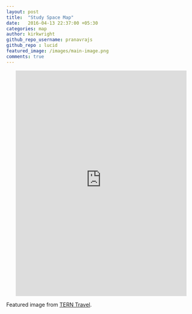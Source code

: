 ```yaml
---
layout: post
title:  "Study Space Map"
date:   2016-04-13 22:37:00 +05:30
categories: map
author: kirkwright
github_repo_username: pranavrajs
github_repo : lucid
featured_image: /images/main-image.png
comments: true
---
```


<div align="center">
  <iframe width="90%" height="600" scrolling="no" frameborder="no" src="https://fusiontables.google.com/embedviz?q=select+col2+from+1dxcmjDdH9phX4cNAKrGo6vLbxnY9e5R68XVmCSSj&amp;viz=MAP&amp;h=false&amp;lat=45.50866543265623&amp;lng=-73.56553290122064&amp;t=1&amp;z=13&amp;l=col2&amp;y=2&amp;tmplt=2&amp;hml=ONE_COL_LAT_LNG"></iframe>
</div>

Featured image from <a href="http://tern.travel/a-survival-guide-for-studying-in-montreal/">TERN Travel</a>.
